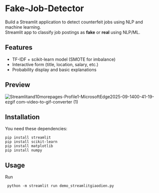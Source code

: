 # Fake-Job-Detector
Build a Streamlit application to detect counterfeit jobs using NLP and machine learning.<br>
Streamlit app to classify job postings as **fake** or **real** using NLP/ML.

## Features
- TF-IDF + scikit-learn model (SMOTE for imbalance)
- Interactive form (title, location, salary, etc.)
- Probability display and basic explanations<br>
## Preview
 ![Streamlitand10morepages-Profile1-MicrosoftEdge2025-09-1400-41-19-ezgif com-video-to-gif-converter (1)](https://github.com/user-attachments/assets/fb2ae3b1-692f-4633-9b1d-ea312a3e5d5d)


## Installation
You need these dependencies:
```console
pip install streamlit
pip install scikit-learn
pip install matplotlib
pip install numpy
```

## Usage
Run
```console
 python -m streamlit run demo_streamlitgiaodien.py
```
